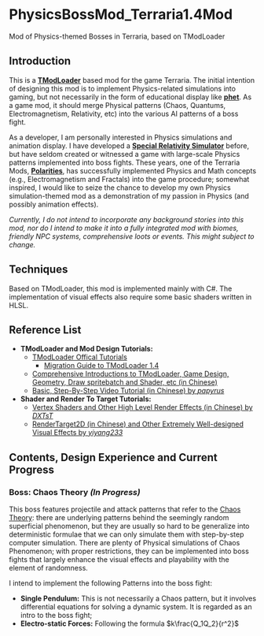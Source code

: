 # PhysicsBossMod_Terraria1.4Mod
Mod of Physics-themed Bosses in Terraria, based on TModLoader

## Introduction
This is a **[TModLoader](https://github.com/tModLoader/tModLoader)** based mod for the game Terraria. 
The initial intention of designing this mod is to implement Physics-related simulations into gaming, 
but not necessarily in the form of educational display like **[phet](https://phet.colorado.edu/)**. 
As a game mod, it should merge Physical patterns (Chaos, Quantums, Electromagnetism, Relativity, etc) into 
the various AI patterns of a boss fight.  
 
As a developer, I am personally interested in Physics simulations and animation display. 
I have developed a **[Special Relativity Simulator](https://github.com/Drycargo/SpecialRelativitySimulator-JAVA)** 
before, but have seldom created or witnessed a game with large-scale Physics patterns implemented into boss fights. 
These years, one of the Terraria Mods, **[Polarities](https://terrariamods.fandom.com/wiki/Polarities_Mod)**, has 
successfully implemented Physics and Math concepts (e.g., Electromagnetism and Fractals) into the game procedure; somewhat
inspired, I would like to seize the chance to develop my own Physics simulation-themed mod as a demonstration of my 
passion in Physics (and possibly animation effects).  
 
*Currently, I do not intend to incorporate any background stories into this mod, nor do I intend to make it into a 
fully integrated mod with biomes, friendly NPC systems, comprehensive loots or events. This might subject to change.*

## Techniques
Based on TModLoader, this mod is implemented mainly with C#. The implementation of visual effects also require some basic 
shaders written in HLSL.

## Reference List
- **TModLoader and Mod Design Tutorials:**
	- [TModLoader Offical Tutorials](https://github.com/tModLoader/tModLoader/wiki/tModLoader-guide-for-developers)
		- [Migration Guide to TModLoader 1.4](https://github.com/tModLoader/tModLoader/wiki/Update-Migration-Guide)
	- [Comprehensive Introductions to TModLoader, Game Design, Geometry, Draw spritebatch and Shader, etc (in Chinese)](https://fs49.org/)
	- [Basic, Step-By-Step Video Tutorial (in Chinese) by *papyrus*](https://space.bilibili.com/325032498/channel/collectiondetail?sid=48308)
- **Shader and Render To Target Tutorials:**
	- [Vertex Shaders and Other High Level Render Effects (in Chinese) by *DXTsT*](https://space.bilibili.com/38386290)
	- [RenderTarget2D (in Chinese) and Other Extremely Well-designed Visual Effects by *yiyang233*](https://space.bilibili.com/24132024)

## Contents, Design Experience and Current Progress
### Boss: Chaos Theory *(In Progress)*
This boss features projectile and attack patterns that refer to the [Chaos Theory](https://en.wikipedia.org/wiki/Chaos_theory): 
there are underlying patterns behind the seemingly random superficial phenomenon, but they are usually so hard to be generalize into 
deterministic formulae that we can only simulate them with step-by-step computer simulation. There are plenty of Physical simulations 
of Chaos Phenomenon; with proper restrictions, they can be implemented into boss fights that largely enhance the visual effects and 
playability with the element of randomness.  
 
I intend to implement the following Patterns into the boss fight:
- **Single Pendulum:** This is not necessarily a Chaos pattern, but it involves differential equations for solving a dynamic system. It is 
regarded as an intro to the boss fight;
- **Electro-static Forces:** Following the formula $k\frac{Q_1Q_2}{r^2}$